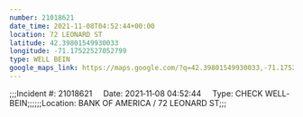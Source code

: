 ```yaml
---
number: 21018621
date_time: 2021-11-08T04:52:44+00:00
location: 72 LEONARD ST
latitude: 42.39801549930033
longitude: -71.17522527052799
type: WELL BEIN
google_maps_link: https://maps.google.com/?q=42.39801549930033,-71.17522527052799
---
```


;;;Incident #: 21018621     Date: 2021‐11‐08 04:52:44     Type: CHECK WELL‐BEIN;;;;;;Location: BANK OF AMERICA / 72 LEONARD ST;;;
